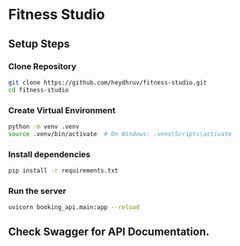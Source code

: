 # Fitness Studio

## Setup Steps

### Clone Repository

```bash
git clone https://github.com/heydhruv/fitness-studio.git
cd fitness-studio
```

### Create Virtual Environment

```bash
python -m venv .venv
source .venv/bin/activate  # On Windows: .venv\Scripts\activate
```

### Install dependencies

```bash
pip install -r requirements.txt
```

### Run the server

```bash
uvicorn booking_api.main:app --reload
```

## Check Swagger for API Documentation.

